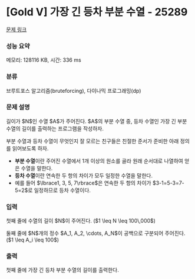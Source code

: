 # [Gold V] 가장 긴 등차 부분 수열 - 25289 

[문제 링크](https://www.acmicpc.net/problem/25289) 

### 성능 요약

메모리: 128116 KB, 시간: 336 ms

### 분류

브루트포스 알고리즘(bruteforcing), 다이나믹 프로그래밍(dp)

### 문제 설명

<p>길이가 $N$인 수열 $A$가 주어진다. $A$의 부분 수열 중, 등차 수열인 가장 긴 부분 수열의 길이를 출력하는 프로그램을 작성하자.</p>

<p>부분 수열과 등차 수열이 무엇인지 잘 모르는 친구들은 친절한 준서가 준비한 아래 정의를 읽어보도록 하자.</p>

<ul>
	<li><strong>부분 수열</strong>이란 주어진 수열에서 1개 이상의 원소를 골라 원래 순서대로 나열하여 얻은 수열을 말한다.</li>
	<li><strong>등차 수열</strong>이란 연속한 두 항의 차이가 모두 일정한 수열을 말한다.</li>
	<li>예를 들어 $\lbrace1, 3, 5, 7\rbrace$은 연속한 두 항의 차이가 $3-1=5-3=7-5=2$로 일정하므로 등차 수열이다.</li>
</ul>

### 입력 

 <p>첫째 줄에 수열의 길이 $N$이 주어진다. ($1 \leq N \leq 100\,000$)</p>

<p>둘째 줄에 $N$개의 정수 $A_1, A_2, \cdots, A_N$이 공백으로 구분되어 주어진다. ($1 \leq A_i \leq 100$)</p>

### 출력 

 <p>첫째 줄에 가장 긴 등차 부분 수열의 길이를 출력한다.</p>

